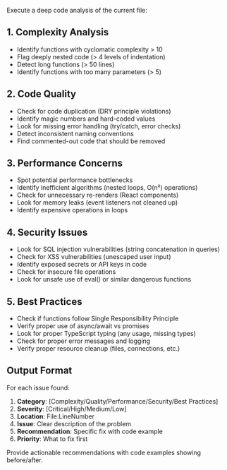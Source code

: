 Execute a deep code analysis of the current file:

## 1. Complexity Analysis
- Identify functions with cyclomatic complexity > 10
- Flag deeply nested code (> 4 levels of indentation)
- Detect long functions (> 50 lines)
- Identify functions with too many parameters (> 5)

## 2. Code Quality
- Check for code duplication (DRY principle violations)
- Identify magic numbers and hard-coded values
- Look for missing error handling (try/catch, error checks)
- Detect inconsistent naming conventions
- Find commented-out code that should be removed

## 3. Performance Concerns
- Spot potential performance bottlenecks
- Identify inefficient algorithms (nested loops, O(n²) operations)
- Check for unnecessary re-renders (React components)
- Look for memory leaks (event listeners not cleaned up)
- Identify expensive operations in loops

## 4. Security Issues
- Look for SQL injection vulnerabilities (string concatenation in queries)
- Check for XSS vulnerabilities (unescaped user input)
- Identify exposed secrets or API keys in code
- Check for insecure file operations
- Look for unsafe use of eval() or similar dangerous functions

## 5. Best Practices
- Check if functions follow Single Responsibility Principle
- Verify proper use of async/await vs promises
- Look for proper TypeScript typing (any usage, missing types)
- Check for proper error messages and logging
- Verify proper resource cleanup (files, connections, etc.)

## Output Format
For each issue found:
1. **Category**: [Complexity/Quality/Performance/Security/Best Practices]
2. **Severity**: [Critical/High/Medium/Low]
3. **Location**: File:LineNumber
4. **Issue**: Clear description of the problem
5. **Recommendation**: Specific fix with code example
6. **Priority**: What to fix first

Provide actionable recommendations with code examples showing before/after.
